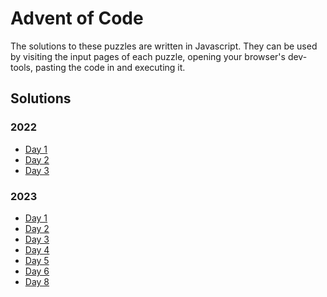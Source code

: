 # Advent of Code

The solutions to these puzzles are written in Javascript.
They can be used by visiting the input pages of each puzzle,
opening your browser's dev-tools, pasting the code in and executing it. 

## Solutions
### 2022
- [Day 1](2022/day-1.js)
- [Day 2](2022/day-2.js)
- [Day 3](2022/day-3.js)

### 2023
- [Day 1](2023/day-1.js)
- [Day 2](2023/day-2.js)
- [Day 3](2023/day-3.js)
- [Day 4](2023/day-4.js)
- [Day 5](2023/day-5.js)
- [Day 6](2023/day-6.js)
- [Day 8](2023/day-8.js)
